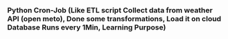 ### Python Cron-Job (Like ETL script Collect data from weather API (open meto), Done some transformations, Load it on cloud Database Runs every 1Min, Learning Purpose)